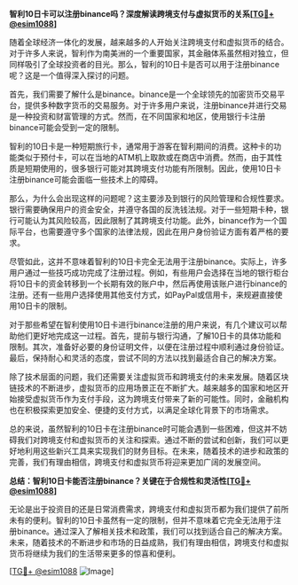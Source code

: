 **智利10日卡可以注册binance吗？深度解读跨境支付与虚拟货币的关系[[TG💪+ @esim1088](https://t.me/s/esim1088)]**

随着全球经济一体化的发展，越来越多的人开始关注跨境支付和虚拟货币的结合。对于许多人来说，智利作为南美洲的一个重要国家，其金融体系虽然相对独立，但同样吸引了全球投资者的目光。那么，智利的10日卡是否可以用于注册binance呢？这是一个值得深入探讨的问题。

首先，我们需要了解什么是binance。binance是一个全球领先的加密货币交易平台，提供多种数字货币的交易服务。对于许多用户来说，注册binance并进行交易是一种投资和财富管理的方式。然而，在不同国家和地区，使用银行卡注册binance可能会受到一定的限制。

智利的10日卡是一种短期旅行卡，通常用于游客在智利期间的消费。这种卡的功能类似于预付卡，可以在当地的ATM机上取款或在商店中消费。然而，由于其性质是短期使用的，很多银行可能对其跨境支付功能有所限制。因此，使用10日卡注册binance可能会面临一些技术上的障碍。

那么，为什么会出现这样的问题呢？这主要涉及到银行的风险管理和合规性要求。银行需要确保用户的资金安全，并遵守各国的反洗钱法规。对于一些短期卡种，银行可能认为其风险较高，因此限制了其跨境支付功能。此外，binance作为一个国际平台，也需要遵守多个国家的法律法规，因此在用户身份验证方面有着严格的要求。

尽管如此，这并不意味着智利的10日卡完全无法用于注册binance。实际上，许多用户通过一些技巧成功完成了注册过程。例如，有些用户会选择在当地的银行柜台将10日卡的资金转移到一个长期有效的账户中，然后再使用该账户进行binance的注册。还有一些用户选择使用其他支付方式，如PayPal或信用卡，来规避直接使用10日卡的限制。

对于那些希望在智利使用10日卡进行binance注册的用户来说，有几个建议可以帮助他们更好地完成这一过程。首先，提前与银行沟通，了解10日卡的具体功能和限制。其次，准备好必要的身份证明文件，以便在注册过程中顺利通过身份验证。最后，保持耐心和灵活的态度，尝试不同的方法以找到最适合自己的解决方案。

除了技术层面的问题，我们还需要关注虚拟货币和跨境支付的未来发展。随着区块链技术的不断进步，虚拟货币的应用场景正在不断扩大。越来越多的国家和地区开始接受虚拟货币作为支付手段，这为跨境支付带来了新的可能性。同时，金融机构也在积极探索更加安全、便捷的支付方式，以满足全球化背景下的市场需求。

总的来说，虽然智利的10日卡在注册binance时可能会遇到一些困难，但这并不妨碍我们对跨境支付和虚拟货币的关注和探索。通过不断的尝试和创新，我们可以更好地利用这些新兴工具来实现我们的财务目标。在未来，随着技术的进步和政策的完善，我们有理由相信，跨境支付和虚拟货币将迎来更加广阔的发展空间。

**总结：智利10日卡能否注册binance？关键在于合规性和灵活性[[TG💪+ @esim1088](https://t.me/s/esim1088)]**

无论是出于投资目的还是日常消费需求，跨境支付和虚拟货币都为我们提供了前所未有的便利。智利的10日卡虽然有一定的限制，但并不意味着它完全无法用于注册binance。通过深入了解相关技术和政策，我们可以找到适合自己的解决方案。未来，随着技术的不断进步和市场的日益成熟，我们有理由相信，跨境支付和虚拟货币将继续为我们的生活带来更多的惊喜和便利。

[[TG💪+ @esim1088](https://t.me/s/esim1088) ![Image](https://i.postimg.cc/4NQfJmqS/Snipaste-2025-05-13-00-14-12.png)]
